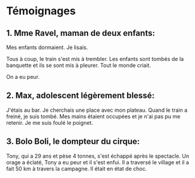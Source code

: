 # Témoignages

## 1. Mme Ravel, maman de deux enfants:

Mes enfants dormaient. Je lisais.

Tous à coup, le train s'est mis à trembler. Les enfants sont tombés de la banquette et ils se sont mis à pleurer. Tout le monde criait.

On a eu peur.


## 2. Max, adolescent légèrement blessé:

J'étais au bar. Je cherchais une place avec mon plateau. Quand le train a freiné, je suis tombé. Mes mains étaient occupées et je n'ai pas pu me retenir. Je me suis foulé le poignet.


## 3. Bolo Boli, le dompteur du cirque:

Tony, qui a 29 ans et pèse 4 tonnes, s'est échappé après le spectacle. Un orage a éclaté, Tony a eu peur et il s'est enfui. Il a traversé le village et il a fait 50 km à travers la campagne. Il était en état de choc.
